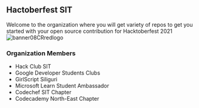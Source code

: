 ## Hactoberfest SIT
Welcome to the organization where you will get variety of repos to get you started with your open source contribution for Hacktoberfest 2021
![banner08CRredlogo](https://user-images.githubusercontent.com/53443872/134805982-2c0a1f92-8ef2-4461-a605-e00c3a11b46a.png)

### Organization Members
- Hack Club SIT
- Google Developer Students Clubs
- GirlScript Siliguri
- Microsoft Learn Student Ambassador
- Codechef SIT Chapter
- Codecademy North-East Chapter
